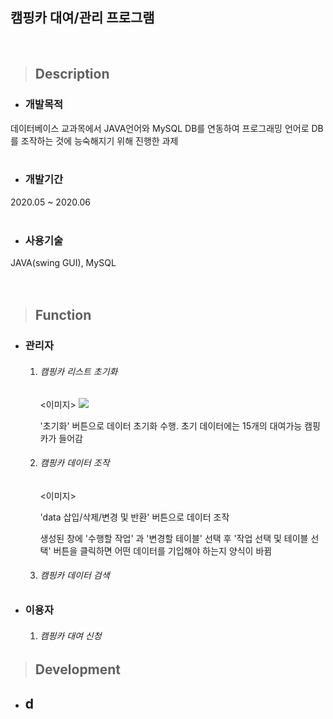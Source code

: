 ## 캠핑카 대여/관리 프로그램
<br/>

> ## Description

- ### 개발목적

데이터베이스 교과목에서 JAVA언어와 MySQL DB를 연동하여 프로그래밍 언어로 DB를 조작하는 것에  능숙해지기 위해 진행한 과제
<br/><br/>


- ### 개발기간

2020.05 ~ 2020.06
<br/><br/>


- ### 사용기술

JAVA(swing GUI), MySQL  
<br/><br/>


> ## Function

- ### 관리자

  1. ###### 캠핑카 리스트 초기화

     <이미지>
     ![](https://github.com/JIHYEOK0801/record/blob/main/DBcampingcar/img/ezgif.com-gif-maker.gif?raw=true)

     '초기화' 버튼으로 데이터 초기화 수행. 초기 데이터에는 15개의 대여가능 캠핑카가 들어감

  2. ###### 캠핑카 데이터 조작

     <이미지>

     'data 삽입/삭제/변경 및 반환' 버튼으로 데이터 조작

     생성된 창에 '수행할 작업' 과 '변경할 테이블' 선택 후 '작업 선택 및 테이블 선택' 버튼을 클릭하면 어떤 데이터를 기입해야 하는지 양식이 바뀜

  3. ###### 캠핑카 데이터 검색

- ### 이용자

  1. ###### 캠핑카 대여 신청



> ## Development

- d
  - 

